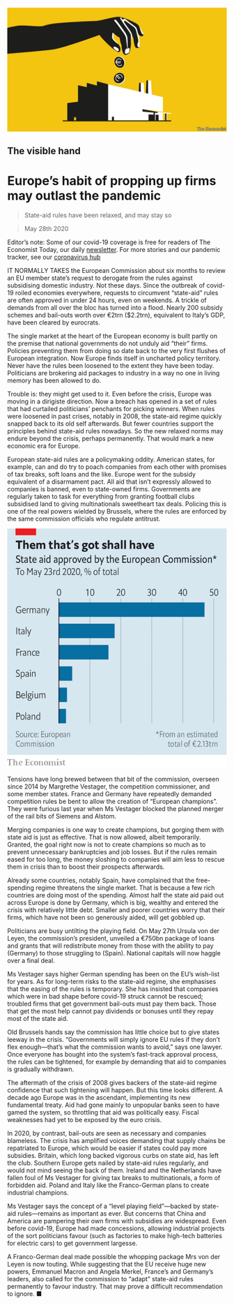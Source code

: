 ![](./images/20200530_EUD001_0.jpg)

## The visible hand

# Europe’s habit of propping up firms may outlast the pandemic

> State-aid rules have been relaxed, and may stay so

> May 28th 2020

Editor’s note: Some of our covid-19 coverage is free for readers of The Economist Today, our daily [newsletter](https://www.economist.com/https://my.economist.com/user#newsletter). For more stories and our pandemic tracker, see our [coronavirus hub](https://www.economist.com//news/2020/03/11/the-economists-coverage-of-the-coronavirus)

IT NORMALLY TAKES the European Commission about six months to review an EU member state’s request to derogate from the rules against subsidising domestic industry. Not these days. Since the outbreak of covid-19 roiled economies everywhere, requests to circumvent “state-aid” rules are often approved in under 24 hours, even on weekends. A trickle of demands from all over the bloc has turned into a flood. Nearly 200 subsidy schemes and bail-outs worth over €2trn ($2.2trn), equivalent to Italy’s GDP, have been cleared by eurocrats.

The single market at the heart of the European economy is built partly on the premise that national governments do not unduly aid “their” firms. Policies preventing them from doing so date back to the very first flushes of European integration. Now Europe finds itself in uncharted policy territory. Never have the rules been loosened to the extent they have been today. Politicians are brokering aid packages to industry in a way no one in living memory has been allowed to do.

Trouble is: they might get used to it. Even before the crisis, Europe was moving in a dirigiste direction. Now a breach has opened in a set of rules that had curtailed politicians’ penchants for picking winners. When rules were loosened in past crises, notably in 2008, the state-aid regime quickly snapped back to its old self afterwards. But fewer countries support the principles behind state-aid rules nowadays. So the new relaxed norms may endure beyond the crisis, perhaps permanently. That would mark a new economic era for Europe.

European state-aid rules are a policymaking oddity. American states, for example, can and do try to poach companies from each other with promises of tax breaks, soft loans and the like. Europe went for the subsidy equivalent of a disarmament pact. All aid that isn’t expressly allowed to companies is banned, even to state-owned firms. Governments are regularly taken to task for everything from granting football clubs subsidised land to giving multinationals sweetheart tax deals. Policing this is one of the real powers wielded by Brussels, where the rules are enforced by the same commission officials who regulate antitrust.

![](./images/20200530_EUC725.png)

Tensions have long brewed between that bit of the commission, overseen since 2014 by Margrethe Vestager, the competition commissioner, and some member states. France and Germany have repeatedly demanded competition rules be bent to allow the creation of “European champions”. They were furious last year when Ms Vestager blocked the planned merger of the rail bits of Siemens and Alstom.

Merging companies is one way to create champions, but gorging them with state aid is just as effective. That is now allowed, albeit temporarily. Granted, the goal right now is not to create champions so much as to prevent unnecessary bankruptcies and job losses. But if the rules remain eased for too long, the money sloshing to companies will aim less to rescue them in crisis than to boost their prospects afterwards.

Already some countries, notably Spain, have complained that the free-spending regime threatens the single market. That is because a few rich countries are doing most of the spending. Almost half the state aid paid out across Europe is done by Germany, which is big, wealthy and entered the crisis with relatively little debt. Smaller and poorer countries worry that their firms, which have not been so generously aided, will get gobbled up.

Politicians are busy untilting the playing field. On May 27th Ursula von der Leyen, the commission’s president, unveiled a €750bn package of loans and grants that will redistribute money from those with the ability to pay (Germany) to those struggling to (Spain). National capitals will now haggle over a final deal.

Ms Vestager says higher German spending has been on the EU’s wish-list for years. As for long-term risks to the state-aid regime, she emphasises that the easing of the rules is temporary. She has insisted that companies which were in bad shape before covid-19 struck cannot be rescued; troubled firms that get government bail-outs must pay them back. Those that get the most help cannot pay dividends or bonuses until they repay most of the state aid.

Old Brussels hands say the commission has little choice but to give states leeway in the crisis. “Governments will simply ignore EU rules if they don’t flex enough—that’s what the commission wants to avoid,” says one lawyer. Once everyone has bought into the system’s fast-track approval process, the rules can be tightened, for example by demanding that aid to companies is gradually withdrawn.

The aftermath of the crisis of 2008 gives backers of the state-aid regime confidence that such tightening will happen. But this time looks different. A decade ago Europe was in the ascendant, implementing its new fundamental treaty. Aid had gone mainly to unpopular banks seen to have gamed the system, so throttling that aid was politically easy. Fiscal weaknesses had yet to be exposed by the euro crisis.

In 2020, by contrast, bail-outs are seen as necessary and companies blameless. The crisis has amplified voices demanding that supply chains be repatriated to Europe, which would be easier if states could pay more subsidies. Britain, which long backed vigorous curbs on state aid, has left the club. Southern Europe gets nailed by state-aid rules regularly, and would not mind seeing the back of them. Ireland and the Netherlands have fallen foul of Ms Vestager for giving tax breaks to multinationals, a form of forbidden aid. Poland and Italy like the Franco-German plans to create industrial champions.

Ms Vestager says the concept of a “level playing field”—backed by state-aid rules—remains as important as ever. But concerns that China and America are pampering their own firms with subsidies are widespread. Even before covid-19, Europe had made concessions, allowing industrial projects of the sort politicians favour (such as factories to make high-tech batteries for electric cars) to get government largesse.

A Franco-German deal made possible the whopping package Mrs von der Leyen is now touting. While suggesting that the EU receive huge new powers, Emmanuel Macron and Angela Merkel, France’s and Germany’s leaders, also called for the commission to “adapt” state-aid rules permanently to favour industry. That may prove a difficult recommendation to ignore. ■